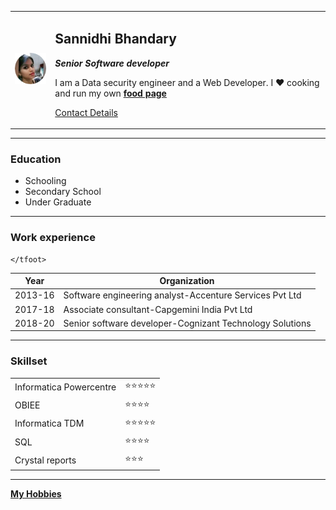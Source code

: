 <!DOCTYPE html>
<html lang="en" dir="ltr">

<head>
  <meta charset="utf-8">
  <title>Sannidhi's Personal Site</title>
</head>

<body>
  <table cellspacing=20>
    <tr>
      <td><img src="Sann_image.png" alt="Sannidhi Profile pictures"></td>
      <td>
        <h2>Sannidhi Bhandary</h2>
        <p><em><strong>Senior Software developer</strong></em></p>
        <p>I am a Data security engineer and a Web Developer. I ❤ cooking and run my own <strong><a href="https://www.instagram.com/oncebitten_twicefed/">food page</a></strong> </p>
        <p><a href="Contact Me.html"> Contact Details</a></p>
      </td>
    </tr>
  </table>


  <hr>
  <h3>Education</h3>
  <ul>
    <li>Schooling</li>
    <li>Secondary School</li>
    <li>Under Graduate</li>
  </ul>
  <hr>
  <h3>Work experience</h3>
  <table>
    <thead>
      <tr>
        <th>Year</th>
        <th>Organization</th>
      </tr>
    </thead>
    <tbody>
      <tr>
        <td>2013-16</td>
        <td>Software engineering analyst-Accenture Services Pvt Ltd</td>
      </tr>
      <td>2017-18</td>
      <td>Associate consultant-Capgemini India Pvt Ltd</td>
      <tr>
        <td>2018-20</td>
        <td>Senior software developer-Cognizant Technology Solutions</td>
      </tr>
    </tbody>
    <tfoot>

    </tfoot>

  </table>
  <hr>
  <h3>Skillset</h3>



  <table cellspacing="10">
    <tr>
      <td>Informatica Powercentre</td>
      <td>⭐⭐⭐⭐⭐</td>
    </tr>
    <tr>
      <td>OBIEE</td>
      <td>⭐⭐⭐⭐</td>
    </tr>
    <tr>
      <td>Informatica TDM</td>
      <td>⭐⭐⭐⭐⭐</td>
    </tr>
    <tr>
      <td>SQL</td>
      <td>⭐⭐⭐⭐</td>
    </tr>
    <tr>
      <td>Crystal reports</td>
      <td>⭐⭐⭐</td>
    </tr>

  </table>

  <hr>
  <strong><a href="hobbies.html">My Hobbies</a></strong>
</body>

</html>
